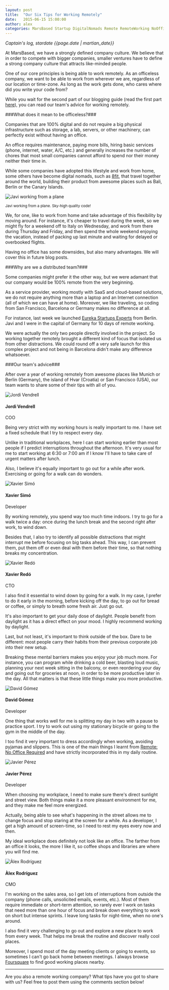```yaml
---
layout: post
title:  "Our Six Tips for Working Remotely"
date:   2015-06-15 15:00:00
author: alex
categories: MarsBased Startup DigitalNomads Remote RemoteWorking NoOffice DistributedTeam CompanyCulture Business
---
```


*Captain's log, stardate {{page.date | martian_date}}*

At MarsBased, we have a strongly defined company culture. We believe that in order to compete with bigger companies, smaller ventures have to define a strong company culture that attracts like-minded people.

One of our core principles is being able to work remotely. As an officeless company, we want to be able to work from wherever we are, regardless of our location or time-zone. As long as the work gets done, who cares where did you write your code from?

While you wait for the second part of our blogging guide (read the first part <a href="http://marsbased.com/blog/2015/05/13/The-MarsBased-Blogging-Guide/" title="The MarsBased Blogging Guide (Part 1)" target="_blank">here</a>), you can read our team's advice for working remotely.

<!--more-->

###What does it mean to be officeless?###

Companies that are 100% digital and do not require a big physical infrastructure such as storage, a lab, servers, or other machinery, can perfectly exist without having an office.

An office requires maintenance, paying more bills, hiring basic services (phone, internet, water, A/C, etc.) and generally increases the number of chores that most small companies cannot afford to spend nor their money neither their time in.

While some companies have adopted this lifestyle and work from home, some others have become digital nomads, such as <a href="http://www.8fit.com" title="8fit" target="_blank" rel="nofollow">8fit</a>, that travel together around the world, building their product from awesome places such as Bali, Berlin or the Canary Islands.

<img src="/images/blog/post20.jpg" alt="Javi working from a plane" title="Javi working from a plane" class="img-center img-rounded img-responsive" />
<p class="text-center img-footer"><small>Javi working from a plane. Sky-high quality code!</small></p>

We, for one, like to work from home and take advantage of this flexibility by moving around. For instance, it's cheaper to travel during the week, so we might fly for a weekend off to Italy on Wednesday, and work from there during Thursday and Friday, and then spend the whole weekend enjoying the vacation, instead of packing up last minute and waiting for delayed or overbooked flights.

Having no office has some downsides, but also many advantages. We will cover this in future blog posts.

###Why are we a distributed team?###

Some companies might prefer it the other way, but we were adamant that our company would be 100% remote from the very beginning.

As a service provider, working mostly with SaaS and cloud-based solutions, we do not require anything more than a laptop and an Internet connection (all of which we can have at home). Moreover, we like traveling, so coding from San Francisco, Barcelona or Germany makes no difference at all.

For instance, last week we launched <a href="http://www.eureka-experts.com" title="Eureka Startups Experts" target="_blank" rel="nofollow">Eureka Startups Experts</a> from Berlin. Javi and I were in the capital of Germany for 10 days of remote working.

We were actually the only two people directly involved in the project. So working together remotely brought a different kind of focus that isolated us from other distractions. We could round off a very safe launch for this complex project and not being in Barcelona didn't make any difference whatsoever.

###Our team's advice###

After over a year of working remotely from awesome places like Munich or Berlin (Germany), the island of Hvar (Croatia) or San Francisco (USA), our team wants to share some of their tips with all of you.

<div class="quote left-sided">
    <div class="avatar">
        <img src="/images/jordi-squared.jpg" alt="Jordi Vendrell" title="Jordi Vendrell" class="img-responsive img-circle" />
        <h4>Jordi Vendrell</h4>
        <p>COO</p>
    </div>
    <div class="text">
        <p>Being very strict with my working hours is really important to me. I have set a fixed schedule that I try to respect every day.</p>
        <p>Unlike in traditional workplaces, here I can start working earlier than most people if I predict interruptions throughout the afternoon. It's very usual for me to start working at 6:30 or 7:00 am if I know I'll have to take care of urgent matters after lunch.</p>
        <p>Also, I believe it's equally important to go out for a while after work. Exercising or going for a walk can do wonders.</p>
    </div>
</div>

<div class="quote right-sided">
    <div class="avatar">
        <img src="/images/xavier.png" alt="Xavier Simó" title="Xavier Simó" class="img-responsive img-circle" />
        <h4>Xavier Simó</h4>
        <p>Developer</p>
    </div>
    <div class="text">
        <p>By working remotely, you spend way too much time indoors. I try to go for a walk twice a day: once during the lunch break and the second right after work, to wind down.</p>
        <p>Besides that, I also try to identify all possible distractions that might interrupt me before focusing on big tasks ahead. This way, I can prevent them, put them off or even deal with them before their time, so that nothing breaks my concentration.</p>
    </div>
</div>

<div class="quote left-sided">
    <div class="avatar">
        <img src="/images/xavi-squared.jpg" alt="Xavier Redó" title="Xavier Redó" class="img-responsive img-circle" />
        <h4>Xavier Redó</h4>
        <p>CTO</p>
    </div>
    <div class="text">
        <p>I also find it essential to wind down by going for a walk. In my case, I prefer to do it early in the morning, before kicking off the day, to go out for bread or coffee, or simply to breath some fresh air. Just go out.</p>
        <p>It's also important to get your daily dose of daylight. People benefit from daylight as it has a direct effect on your mood. I highly recommend working by daylight.</p>
        <p>Last, but not least, it's important to think outside of the box. Dare to be different: most people carry their habits from their previous corporate job into their new setup.</p>
        <p>Breaking these mental barriers makes you enjoy your job much more. For instance, you can program while drinking a cold beer, blasting loud music, planning your next week sitting in the balcony, or even reordering your day and going out for groceries at noon, in order to be more productive later in the day. All that matters is that these little things make you more productive.</p>
    </div>
</div>

<div class="quote right-sided">
    <div class="avatar">
        <img src="/images/fotografía.jpg" alt="David Gómez" title="David Gómez" class="img-responsive img-circle" />
        <h4>David Gómez</h4>
        <p>Developer</p>
    </div>
    <div class="text">
		<p>One thing that works well for me is splitting my day in two with a pause to practice sport. I try to work out using my stationary bicycle or going to the gym in the middle of the day.</p>
		<p>I too find it very important to dress accordingly when working, avoiding pyjamas and slippers. This is one of the main things I learnt from <a href="http://37signals.com/remote/" title="Remote: No Office Required" target="_blank">Remote: No Office Required</a> and have strictly incorporated this in my daily routine.</p>
    </div>
</div>

<div class="quote left-sided">
    <div class="avatar">
        <img src="/images/javi-squared.jpg" alt="Javier Pérez" title="Javier Pérez" class="img-responsive img-circle" />
        <h4>Javier Pérez</h4>
        <p>Developer</p>
    </div>
    <div class="text">
        <p>When choosing my workplace, I need to make sure there's direct sunlight and street view. Both things make it a more pleasant environment for me, and they make me feel more energized.</p>
        <p>Actually, being able to see what's happening in the street allows me to change focus and stop staring at the screen for a while. As a developer, I get a high amount of screen-time, so I need to rest my eyes every now and then.</p>
        <p>My ideal workplace does definitely not look like an office. The farther from an office it looks, the more I like it, so coffee shops and libraries are where you will find me.</p>
    </div>
</div>

<div class="quote right-sided">
    <div class="avatar">
        <img src="/images/alex-squared.jpg" alt="Àlex Rodríguez" title="Àlex Rodríguez" class="img-responsive img-circle" />
        <h4>Àlex Rodríguez</h4>
        <p>CMO</p>
    </div>
    <div class="text">
        <p>I'm working on the sales area, so I get lots of interruptions from outside the company (phone calls, unsolicited emails, events, etc.). Most of them require immediate or short-term attention, so rarely ever I work on tasks that need more than one hour of focus and break down everything to work on short but intense sprints. I leave long tasks for night-time, when no one's around.</p>
        <p>I also find it very challenging to go out and explore a new place to work from every week. That helps me break the routine and discover really cool places.</p>
        <p>Moreover, I spend most of the day meeting clients or going to events, so sometimes I can't go back home between meetings. I always browse <a href="http://www.foursquare.com" title="Foursquare" target="_blank">Foursquare</a> to find good working places nearby.</p>
    </div>
</div>

<hr/>

Are you also a remote working company? What tips have you got to share with us? Feel free to post them using the comments section below!
